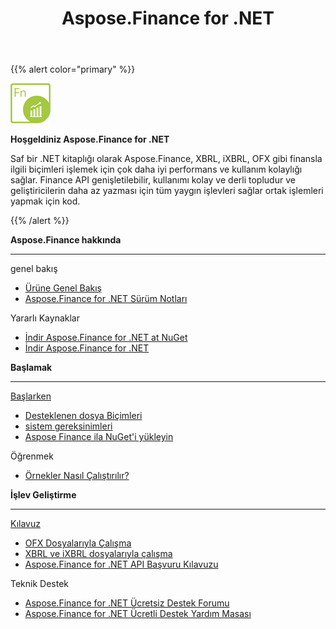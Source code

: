 ﻿---
title: Aspose.Finance for .NET
linktitle: Aspose.Finance for .NET
keywords: finance,xbrl,ixbrl,ofx,.net,dotnet,C#
description: XBRL, iXBRL, OFX gibi finansla ilgili formatları C# kullanarak değiştirmek için çok daha iyi performans ve kullanım kolaylığı sağlar.
type: docs
weight: 10
url: /tr/net/
is_root: true
aliases:
  - /net/working-with-aspose-finance/ 
---
{{% alert color="primary" %}} 

<img src="home_1.png" style="width:64px;height:64px;" alt="Aspose.Finance for .NET Product Logo" />

**Hoşgeldiniz Aspose.Finance for .NET**

Saf bir .NET kitaplığı olarak Aspose.Finance, XBRL, iXBRL, OFX gibi finansla ilgili biçimleri işlemek için çok daha iyi performans ve kullanım kolaylığı sağlar. Finance API genişletilebilir, kullanımı kolay ve derli topludur ve geliştiricilerin daha az yazması için tüm yaygın işlevleri sağlar ortak işlemleri yapmak için kod.

{{% /alert %}}

<div class="row">
	<div class="col-md-4">
		<p><b>Aspose.Finance hakkında</b></p>
			<hr><p>genel bakış</p></hr>
			<ul>
				<li><a href="/finance/tr/net/product-overview/">Ürüne Genel Bakış</a></li>
			  <li><a href="/finance/tr/net/release-notes/">Aspose.Finance for .NET Sürüm Notları</a></li>
			</ul>            
	        <p>Yararlı Kaynaklar</p>
			<ul>
				<li><a href="https://www.nuget.org/packages/Aspose.Finance/">İndir Aspose.Finance for .NET at NuGet</a></li>
				<li><a href="https://downloads.aspose.com/finance/net">İndir Aspose.Finance for .NET</a></li>
			</ul>
	</div>
	<div class="col-md-4">
		<p><b>Başlamak</b></p>
			<hr><p><a href="/finance/tr/net/getting-started/">Başlarken</a></p></hr>
			<ul>
				<li><a href="/finance/tr/net/supported-file-formats/">Desteklenen dosya Biçimleri</a></li>
				<li><a href="/finance/tr/net/system-requirements/">sistem gereksinimleri</a></li>
				<li><a href="/finance/tr/net/installation/">Aspose Finance ila NuGet'i yükleyin</a></li>
			</ul>
			<p>Öğrenmek</p>
			<ul>
				<li><a href="/finance/tr/net/how-to-run-the-examples/">Örnekler Nasıl Çalıştırılır?</a></li>
			</ul>
	</div>
	<div class="col-md-4">
		<p><b>İşlev Geliştirme</b></p>
			<hr><p><a href="/finance/tr/net/developer-guide/">Kılavuz</a></p></hr>
			<ul>
				<li><a href="/finance/tr/net/working-with-ofx-files/">OFX Dosyalarıyla Çalışma</a></li>
				<li><a href="/finance/tr/net/working-with-xbrl-and-ixbrl-files/">XBRL ve iXBRL dosyalarıyla çalışma</a></li>
				<li><a href="https://reference.aspose.com/finance/net">Aspose.Finance for .NET API Başvuru Kılavuzu</a></li>
			</ul>	
			<p>Teknik Destek</p>
			<ul>
				<li><a href="https://forum.aspose.com/c/finance/43">Aspose.Finance for .NET Ücretsiz Destek Forumu</a></li>
				<li><a href="https://helpdesk.aspose.com/">Aspose.Finance for .NET Ücretli Destek Yardım Masası</a></li>
			</ul>
	</div>
</div>
